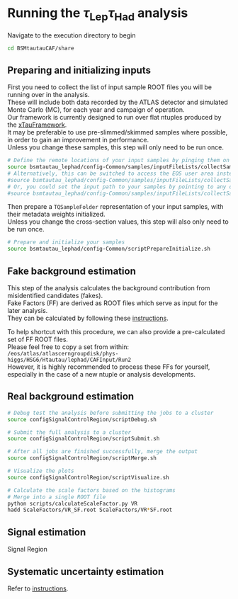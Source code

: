 Running the $`\tau_{\textrm{Lep}}\tau_{\textrm{Had}}`$ analysis
===============================================================

Navigate to the execution directory to begin
```bash
cd BSMtautauCAF/share
```

Preparing and initializing inputs
---------------------------------

First you need to collect the list of input sample ROOT files you will be running over in the analysis.  
These will include both data recorded by the ATLAS detector and simulated Monte Carlo (MC), for each year and campaign of operation.  
Our framework is currently designed to run over flat ntuples produced by the [xTauFramework](https://gitlab.cern.ch/atlas-phys-hdbs-htautau/xTauFramework).  
It may be preferable to use pre-slimmed/skimmed samples where possible, in order to gain an improvement in performance.  
Unless you change these samples, this step will only need to be run once.  
```bash
# Define the remote locations of your input samples by pinging them on EOS through XRootD
source bsmtautau_lephad/config-Common/samples/inputFileLists/collectSamples.sh eosatlas "/eos/atlas/path/to/my/ntuples/YYMMDD"
# Alternatively, this can be switched to access the EOS user area instead
#source bsmtautau_lephad/config-Common/samples/inputFileLists/collectSamples.sh eosuser "/eos/user/path/to/my/ntuples/YYMMDD"
# Or, you could set the input path to your samples by pointing to any other local directory
#source bsmtautau_lephad/config-Common/samples/inputFileLists/collectSamples.sh local "/any/other/path/to/my/ntuples/YYMMDD"
```

Then prepare a `TQSampleFolder` representation of your input samples, with their metadata weights initialized.  
Unless you change the cross-section values, this step will also only need to be run once.  
```bash
# Prepare and initialize your samples
source bsmtautau_lephad/config-Common/scriptPrepareInitialize.sh
```

Fake background estimation
--------------------------

This step of the analysis calculates the background contribution from misidentified candidates (fakes).  
Fake Factors (FF) are derived as ROOT files which serve as input for the later analysis.  
They can be calculated by following these [instructions](doc/Fakes.md).  

To help shortcut with this procedure, we can also provide a pre-calculated set of FF ROOT files.  
Please feel free to copy a set from within: `/eos/atlas/atlascerngroupdisk/phys-higgs/HSG6/Htautau/lephad/CAFInput/Run2`  
However, it is highly recommended to process these FFs for yourself, especially in the case of a new ntuple or analysis developments.  

Real background estimation
--------------------------

```bash
# Debug test the analysis before submitting the jobs to a cluster
source configSignalControlRegion/scriptDebug.sh

# Submit the full analysis to a cluster
source configSignalControlRegion/scriptSubmit.sh

# After all jobs are finished successfully, merge the output
source configSignalControlRegion/scriptMerge.sh

# Visualize the plots
source configSignalControlRegion/scriptVisualize.sh 

# Calculate the scale factors based on the histograms
# Merge into a single ROOT file
python scripts/calculateScaleFactor.py VR
hadd ScaleFactors/VR_SF.root ScaleFactors/VR*SF.root
```

Signal estimation
-----------------

Signal Region

Systematic uncertainty estimation
---------------------------------
Refer to [instructions](doc/Systematics.md).
